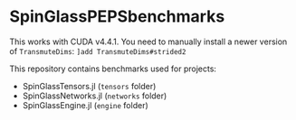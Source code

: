 # SpinGlassPEPSbenchmarks

This works with CUDA v4.4.1. You need to manually install 
a newer version of `TransmuteDims`: `]add TransmuteDims#strided2`

This repository contains benchmarks used for projects:
- SpinGlassTensors.jl (`tensors` folder)
- SpinGlassNetworks.jl (`networks` folder)
- SpinGlassEngine.jl (`engine` folder)